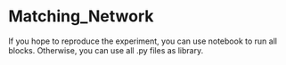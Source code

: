 # Matching_Network
If you hope to reproduce the experiment, you can use notebook to run all blocks.
Otherwise, you can use all .py files as library.
